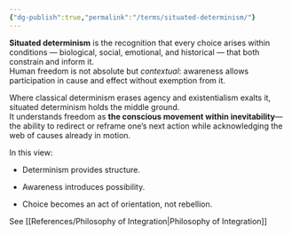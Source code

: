 ```yaml
---
{"dg-publish":true,"permalink":"/terms/situated-determinism/"}
---
```



**Situated determinism** is the recognition that every choice arises within conditions — biological, social, emotional, and historical — that both constrain and inform it.  
Human freedom is not absolute but _contextual_: awareness allows participation in cause and effect without exemption from it.

Where classical determinism erases agency and existentialism exalts it, situated determinism holds the middle ground.  
It understands freedom as **the conscious movement within inevitability**—the ability to redirect or reframe one’s next action while acknowledging the web of causes already in motion.

In this view:

- Determinism provides structure.
    
- Awareness introduces possibility.
    
- Choice becomes an act of orientation, not rebellion.

See [[References/Philosophy of Integration\|Philosophy of Integration]]